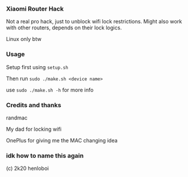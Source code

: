 ### Xiaomi Router Hack
Not a real pro hack, just to unblock wifi lock restrictions. Might also work with other routers, depends on their lock logics.

Linux only btw

### Usage 

Setup first using ```setup.sh```

Then run ```sudo ./make.sh <device name>``` 

use ```sudo ./make.sh -h``` for more info

### Credits and thanks

randmac

My dad for locking wifi 

OnePlus for giving me the MAC changing idea

### idk how to name this again

(c) 2k20 henloboi
